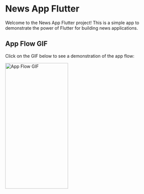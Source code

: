 # News App Flutter

Welcome to the News App Flutter project! This is a simple app to demonstrate the power of Flutter for building news applications.

## App Flow GIF

Click on the GIF below to see a demonstration of the app flow:

<img src="https://github.com/sahildev001/news_app_flutter/raw/main/docs/app_flow.gif" alt="App Flow GIF" width="200" height="400">

